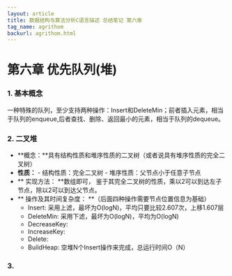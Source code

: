 ```yaml
---
layout: article
title: 数据结构与算法分析C语言描述 总结笔记 第六章
tag_name: agrithom
backurl: agrithom.html
---
```

<style>
	table th:nth-child(1){
		
	}
	table th:nth-child(2){
		
	}
</style>

# 第六章 优先队列(堆)
### 1. 基本概念
一种特殊的队列，至少支持两种操作：Insert和DeleteMin；前者插入元素，相当于队列的enqueue,后者查找、删除、返回最小的元素，相当于队列的dequeue。
### 2. 二叉堆
  - **概念：**具有结构性质和堆序性质的二叉树（或者说具有堆序性质的完全二叉树）
  -  **性质：**
    - 结构性质：完全二叉树
    - 堆序性质：父节点小于任意子节点
  - ** 实现方法： **数组即可， 鉴于其完全二叉树的性质，乘以2可以到达左子节点，除以2可以到达父节点。
  - ** 操作及其时间复杂度： **（后面四种操作需要节点位置信息为基础）
    - Insert:  采用上滤，最坏为O(logN)，平均只要比较2.607次，上移1.607层
    - DeleteMin: 采用下滤，最坏为O(logN)，平均为O(logN)
    - DecreaseKey: 
    - IncreaseKey: 
    - Delete:
    - BuildHeap: 空堆N个Insert操作来完成，总运行时间O（N）
### 3. 
